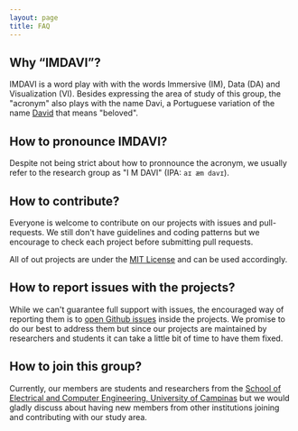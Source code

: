 ```yaml
---
layout: page
title: FAQ
---
```


## Why “IMDAVI”?

IMDAVI is a word play with with the words Immersive (IM), Data (DA) and Visualization (VI). Besides expressing the area of study of this group, the "acronym" also plays with the name Davi, a Portuguese variation of the name [David](https://en.wikipedia.org/wiki/David) that means "beloved".

## How to pronounce IMDAVI?

Despite not being strict about how to pronnounce the acronym, we usually refer to the research group as "I M DAVI" (IPA: `aɪ æm davɪ`).

## How to contribute?

Everyone is welcome to contribute on our projects with issues and pull-requests. We still don't have guidelines and coding patterns but we encourage to check each project before submitting pull requests.

All of out projects are under the [MIT License](https://opensource.org/licenses/MIT) and can be used accordingly.

## How to report issues with the projects?

While we can't guarantee full support with issues, the encouraged way of reporting them is to [open Github issues](https://guides.github.com/features/issues/) inside the projects. We promise to do our best to address them but since our projects are maintained by researchers and students it can take a little bit of time to have them fixed.

## How to join this group?

Currently, our members are students and researchers from the [School of Electrical and Computer Engineering, University of Campinas](https://www.fee.unicamp.br/?language=en) but we would gladly discuss about having new members from other institutions joining and contributing with our study area.
